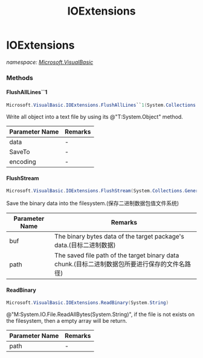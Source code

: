 ﻿---
title: IOExtensions
---

# IOExtensions
_namespace: [Microsoft.VisualBasic](N-Microsoft.VisualBasic.html)_





### Methods

#### FlushAllLines``1
```csharp
Microsoft.VisualBasic.IOExtensions.FlushAllLines``1(System.Collections.Generic.IEnumerable{``0},System.String,System.Text.Encoding)
```
Write all object into a text file by using its @"T:System.Object" method.

|Parameter Name|Remarks|
|--------------|-------|
|data|-|
|SaveTo|-|
|encoding|-|


#### FlushStream
```csharp
Microsoft.VisualBasic.IOExtensions.FlushStream(System.Collections.Generic.IEnumerable{System.Byte},System.String)
```
Save the binary data into the filesystem.(保存二进制数据包值文件系统)

|Parameter Name|Remarks|
|--------------|-------|
|buf|The binary bytes data of the target package's data.(目标二进制数据)|
|path|The saved file path of the target binary data chunk.(目标二进制数据包所要进行保存的文件名路径)|


#### ReadBinary
```csharp
Microsoft.VisualBasic.IOExtensions.ReadBinary(System.String)
```
@"M:System.IO.File.ReadAllBytes(System.String)", if the file is not exists on the filesystem, then a empty array will be return.

|Parameter Name|Remarks|
|--------------|-------|
|path|-|



